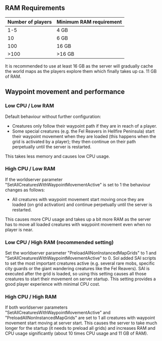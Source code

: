 ## RAM Requirements

| Number of players | Minimum RAM requirement |
|-------------------|-------------------------|
| 1-5               |   4 GB                  |
| 10                |   6 GB                  |
| 100               |  16 GB                  |
| >100              | >16 GB                  |

It is recommended to use at least 16 GB as the server will gradually cache the world maps as the players explore them which finally takes up ca. 11 GB of RAM.

## Waypoint movement and performance

### Low CPU / Low RAM

Default behaviour without further configuration:

- Creatures only follow their waypoint path if they are in reach of a player.
- Some special creatures (e.g. the Fel Reavers in Hellfire Peninsula) start their waypoint movement when they are loaded (this happens when the grid is activated by a player); they then continue on their path perpetually until the server is restarted.

This takes less memory and causes low CPU usage.

### High CPU / Low RAM

If the worldserver parameter "SetAllCreaturesWithWaypointMovementActive" is set to 1 the behaviour changes as follows:

- All creatures with waypoint movement start moving once they are loaded (on grid activation) and continue perpetually until the server is restarted.

This causes more CPU usage and takes up a bit more RAM as the server has to move all loaded creatures with waypoint movement even when no player is near.

### Low CPU / High RAM (recommended setting)

Set the worldserver parameter "PreloadAllNonInstancedMapGrids" to 1 and "SetAllCreaturesWithWaypointMovementActive" to 0. Sol added SAI scripts to set the most important creatures active (e.g. several rare mobs, specific city guards or the giant wandering creatures like the Fel Reavers). SAI is executed after the grid is loaded, so using this setting causes all those creatures to start their movement on server startup. This setting provides a good player experience with minimal CPU cost.

### High CPU / High RAM

If both worldserver parameters "SetAllCreaturesWithWaypointMovementActive" and "PreloadAllNonInstancedMapGrids" are set to 1 all creatures with waypoint movement start moving at server start. This causes the server to take much longer for the startup (it needs to preload all grids) and increases RAM and CPU usage significantly (about 10 times CPU usage and 11 GB of RAM).
